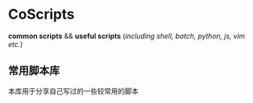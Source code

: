 # CoScripts
**common scripts** &amp;&amp; **useful scripts** (*including shell, batch, python, js, vim etc.*)

## 常用脚本库
本库用于分享自己写过的一些较常用的脚本
